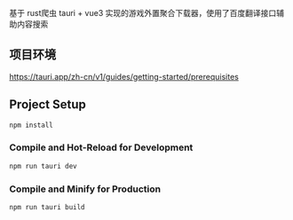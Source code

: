 基于 rust爬虫 tauri + vue3 实现的游戏外置聚合下载器，使用了百度翻译接口辅助内容搜索

## 项目环境
https://tauri.app/zh-cn/v1/guides/getting-started/prerequisites
## Project Setup

```sh
npm install
```

### Compile and Hot-Reload for Development

```sh
npm run tauri dev
```

### Compile and Minify for Production

```sh
npm run tauri build
```